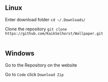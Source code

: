 


## Linux

Enter download folder
`cd ~/.Downloads/` <br>

Clone the repository
`git clone https://github.com/KaikSelhorst/Wallpaper.git`<br>
<br>
## Windows 

Go to the Repository on the website

Go to `Code` click `Download Zip`
